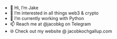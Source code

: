 - 👋 Hi, I’m Jake
- 👀 I’m interested in all things web3 & crypto
- 🌱 I’m currently working with Python
- 📫 Reach me at @jacobkg on Telegram
- 🌐 Check out my website @ jacobkochgallup.com
